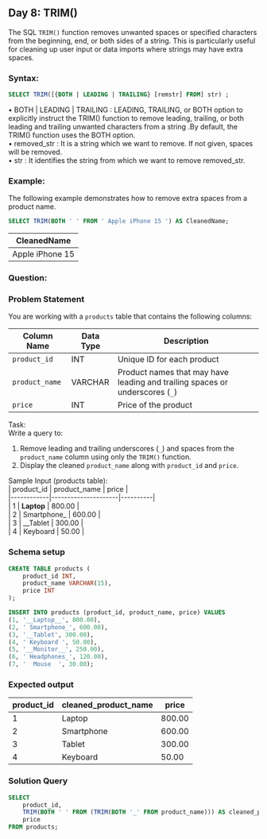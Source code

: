 ## Day 8: TRIM() 

The SQL `TRIM()` function removes unwanted spaces or specified characters from the beginning, end, or both sides of a string. This is particularly useful for cleaning up user input or data imports where strings may have extra spaces.

### Syntax:

```sql
SELECT TRIM([{BOTH | LEADING | TRAILING} [remstr] FROM] str) ; 
```
• BOTH | LEADING | TRAILING : LEADING, TRAILING, or BOTH option to explicitly instruct the TRIM() function to remove leading, trailing, or both leading and trailing unwanted characters from a string .By default, the TRIM() function uses the BOTH option.
<br>• removed_str : It is a string which we want to remove. If not given, spaces will be removed.
<br>• str : It identifies the string from which we want to remove removed_str.

### Example:

The following example demonstrates how to remove extra spaces from a product name.
```sql
SELECT TRIM(BOTH ' ' FROM ' Apple iPhone 15 ') AS CleanedName; 
```
| CleanedName     |
|-----------------|
| Apple iPhone 15 |

### Question:


### Problem Statement

You are working with a `products` table that contains the following columns:  

| Column Name   | Data Type | Description                                                                  |  
|---------------|-----------|------------------------------------------------------------------------------|  
| `product_id`  | INT       | Unique ID for each product                                                   |  
| `product_name`| VARCHAR   | Product names that may have leading and trailing spaces or underscores (`_`) |  
| `price`       | INT       | Price of the product                                                         |  

Task:  
Write a query to:  
1. Remove leading and trailing underscores (`_`) and spaces from the `product_name` column using only the `TRIM()` function.  
2. Display the cleaned `product_name` along with `product_id` and `price`.

Sample Input (products table):  
| product_id | product_name        | price    |  
|------------|---------------------|----------|  
| 1          | __Laptop__          | 800.00   |  
| 2          |  Smartphone_        | 600.00   |  
| 3          | __Tablet            | 300.00   |  
| 4          |  Keyboard           | 50.00    |  

### Schema setup

```sql
CREATE TABLE products (
    product_id INT,
    product_name VARCHAR(15),
    price INT
);

INSERT INTO products (product_id, product_name, price) VALUES
(1, '__Laptop__', 800.00),
(2, ' Smartphone_', 600.00),
(3, '__Tablet', 300.00),
(4, ' Keyboard ', 50.00),
(5, '__Monitor__', 250.00),
(6, ' Headphones_', 120.00),
(7, '  Mouse  ', 30.00);
```

### Expected output

| product_id | cleaned_product_name  | price    |  
|------------|-----------------------|----------|  
| 1          | Laptop                | 800.00   |  
| 2          | Smartphone            | 600.00   |  
| 3          | Tablet                | 300.00   |  
| 4          | Keyboard              | 50.00    |  

### Solution Query

```sql
SELECT
    product_id,
    TRIM(BOTH ' ' FROM (TRIM(BOTH '_' FROM product_name))) AS cleaned_product_name,
    price
FROM products;
```
